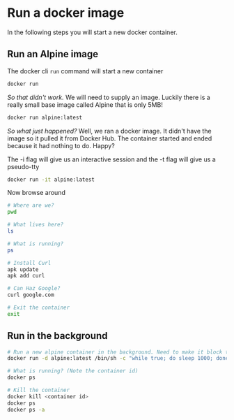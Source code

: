 # Run a docker image

In the following steps you will start a new docker container.

## Run an Alpine image

The docker cli `run` command will start a new container

```bash
docker run
```

*So that didn't work.*
We will need to supply an image. Luckily there is a really small base image called Alpine that is only 5MB!

```bash
docker run alpine:latest
```

*So what just happened?*
Well, we ran a docker image. It didn't have the image so it pulled it from Docker Hub. 
The container started and ended because it had nothing to do. Happy?

The -i flag will give us an interactive session and the -t flag will give us a pseudo-tty

```bash
docker run -it alpine:latest
```

Now browse around

```bash
# Where are we?
pwd

# What lives here?
ls

# What is running?
ps

# Install Curl
apk update 
apk add curl

# Can Haz Google?
curl google.com

# Exit the container
exit
```

## Run in the background

```bash
# Run a new alpine container in the background. Need to make it block to not end immediately
docker run -d alpine:latest /bin/sh -c "while true; do sleep 1000; done"

# What is running? (Note the container id)
docker ps

# Kill the container
docker kill <container id>
docker ps
docker ps -a
```

